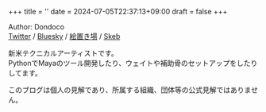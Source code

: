 +++
title = ''
date = 2024-07-05T22:37:13+09:00
draft = false
+++

Author: Dondoco  
[Twitter](https://x.com/_dndc_) / [Bluesky](https://bsky.app/profile/dondocos.bsky.social) / [絵置き場](https://dndc.myportfolio.com/) / [Skeb](https://skeb.jp/@dndc)

新米テクニカルアーティストです。  
PythonでMayaのツール開発したり、ウェイトや補助骨のセットアップをしたりしてます。

このブログは個人の見解であり、所属する組織、団体等の公式見解ではありません。